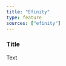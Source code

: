 ```yaml
---
title: "Efinity"
type: feature
sources: ["efinity"]
---
```


<!-- ***NOT IN USE***

url
username
password
product_code_key
cron_get_products_schedule
create_order_enabled
get_images_enabled
get_products_limit
queue_fetch_images
product_map
sync_mode

-->

<!-- meta -->
### Title
Text